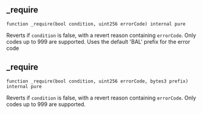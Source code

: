 ﻿## _require

```solidity
function _require(bool condition, uint256 errorCode) internal pure
```



Reverts if `condition` is false, with a revert reason containing `errorCode`. Only codes up to 999 are
supported.
Uses the default 'BAL' prefix for the error code



## _require

```solidity
function _require(bool condition, uint256 errorCode, bytes3 prefix) internal pure
```



Reverts if `condition` is false, with a revert reason containing `errorCode`. Only codes up to 999 are
supported.



